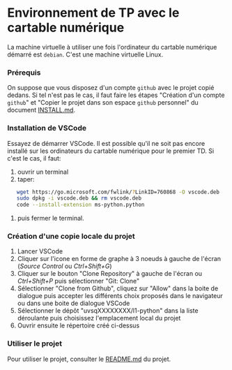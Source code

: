 # Environnement de TP avec le cartable numérique

La machine virtuelle à utiliser une fois l'ordinateur du cartable numérique démarré est `debian`. C'est une machine virtuelle Linux.


### Prérequis
On suppose que vous disposez d'un compte `github` avec le projet copié dedans. 
Si tel n'est pas le cas, il faut faire les étapes "Création d'un compte `github`" et "Copier le projet dans son espace `github` personnel" du document [INSTALL.md](INSTALL.md).



### Installation de VSCode
Essayez de démarrer VSCode. Il est possible qu'il ne soit pas encore installé sur les ordinateurs du cartable numérique pour le premier TD. Si c'est le cas, il faut:
1. ouvrir un terminal
1. taper:
 ```bash
    wget https://go.microsoft.com/fwlink/?LinkID=760868 -O vscode.deb
    sudo dpkg -i vscode.deb && rm vscode.deb
    code --install-extension ms-python.python 
 ```
1. puis fermer le terminal.


### Création d'une copie locale du projet
1. Lancer VSCode
1. Cliquer sur l'icone en forme de graphe à 3 noeuds à gauche de l'écran (*Source Control* ou *Ctrl+Shift+G*)
1. Cliquer sur le bouton "Clone Repository" à gauche de l'écran ou *Ctrl+Shift+P* puis sélectionner "Git: Clone"
1. Sélectionner "Clone from Github", cliquez sur "Allow" dans la boite de dialogue puis accepter les différents choix proposés dans le navigateur ou dans une boite de dialogue VSCode
1. Sélectionner le dépôt "uvsqXXXXXXXX/l1-python" dans la liste déroulante puis choisissez l'emplacement local du projet
1. Ouvrir ensuite le répertoire créé ci-dessus



### Utiliser le projet
Pour utiliser le projet, consulter le [README.md](README.md) du projet.